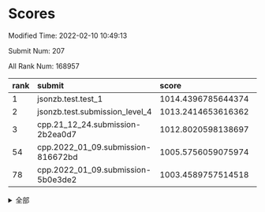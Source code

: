 # Scores

Modified Time: 2022-02-10 10:49:13

Submit Num: 207

All Rank Num: 168957

| rank |               submit               |       score        |       sigma        | pk_num |
| :--- | :--------------------------------- | :----------------- | :----------------- | :----- |
| 1    | jsonzb.test.test_1                 | 1014.4396785644374 | 0.8645229955216692 | 3265   |
| 2    | jsonzb.test.submission_level_4     | 1013.2414653616362 | 0.7997245849083072 | 3265   |
| 3    | cpp.21_12_24.submission-2b2ea0d7   | 1012.8020598138697 | 0.8001875954255039 | 3266   |
| 54   | cpp.2022_01_09.submission-816672bd | 1005.5756059075974 | 0.7338065084984703 | 3265   |
| 78   | cpp.2022_01_09.submission-5b0e3de2 | 1003.4589757514518 | 0.7225029760854663 | 3269   |


<details>
<summary>全部</summary>

| rank |                 submit                 |       score        |       sigma        | pk_num |
| :--- | :------------------------------------- | :----------------- | :----------------- | :----- |
| 1    | jsonzb.test.test_1                     | 1014.4396785644374 | 0.8645229955216692 | 3265   |
| 2    | jsonzb.test.submission_level_4         | 1013.2414653616362 | 0.7997245849083072 | 3265   |
| 3    | cpp.21_12_24.submission-2b2ea0d7       | 1012.8020598138697 | 0.8001875954255039 | 3266   |
| 4    | gobigger.level_3.submission_level_3_8  | 1011.949851142258  | 0.7953260283960134 | 3270   |
| 5    | gobigger.level_3.submission_level_3_42 | 1011.5073067013954 | 0.7639700898331302 | 3267   |
| 6    | gobigger.level_3.submission_level_3_34 | 1011.3778708109019 | 0.7718751538684863 | 3265   |
| 7    | gobigger.level_3.submission_level_3_10 | 1011.239074321174  | 0.7793656027709162 | 3265   |
| 8    | gobigger.level_3.submission_level_3_36 | 1011.1796143144562 | 0.7818391727455064 | 3271   |
| 9    | gobigger.level_3.submission_level_3_46 | 1011.1271002366958 | 0.7855678704155016 | 3270   |
| 10   | gobigger.level_3.submission_level_3_48 | 1011.0972655992009 | 0.7817096849973559 | 3266   |
| 11   | gobigger.level_3.submission_level_3_7  | 1010.7011319345833 | 0.7529417739194442 | 3265   |
| 12   | gobigger.level_3.submission_level_3_13 | 1010.6863750856223 | 0.7766861897939176 | 3269   |
| 13   | gobigger.level_3.submission_level_3_23 | 1010.6425148835359 | 0.7695580320225908 | 3263   |
| 14   | gobigger.level_3.submission_level_3_17 | 1010.585237116752  | 0.7527528095573366 | 3268   |
| 15   | gobigger.level_3.submission_level_3_31 | 1010.5784591871945 | 0.7661758429575064 | 3272   |
| 16   | gobigger.level_3.submission_level_3_19 | 1010.519482170962  | 0.7747433131108767 | 3266   |
| 17   | gobigger.level_3.submission_level_3_41 | 1010.4790505005453 | 0.7454455004209948 | 3265   |
| 18   | gobigger.level_3.submission_level_3_9  | 1010.398153917757  | 0.7765494223152313 | 3264   |
| 19   | gobigger.level_3.submission_level_3_12 | 1010.3798940419898 | 0.7639787132561681 | 3262   |
| 20   | gobigger.level_3.submission_level_3_39 | 1010.2196828111669 | 0.7479753066493017 | 3269   |
| 21   | gobigger.level_3.submission_level_3_45 | 1010.181043154322  | 0.7605719294335653 | 3259   |
| 22   | gobigger.level_3.submission_level_3_26 | 1010.1469178944777 | 0.7813925224589392 | 3264   |
| 23   | gobigger.level_3.submission_level_3_43 | 1010.0522227011686 | 0.7501574134645194 | 3267   |
| 24   | gobigger.level_3.submission_level_3_0  | 1009.9806651312915 | 0.7590351736436556 | 3265   |
| 25   | gobigger.level_3.submission_level_3_25 | 1009.9788825705303 | 0.7485862099440687 | 3267   |
| 26   | gobigger.level_3.submission_level_3_35 | 1009.9492040054182 | 0.7453847541209802 | 3263   |
| 27   | gobigger.level_3.submission_level_3_1  | 1009.9216216335124 | 0.7788094466990223 | 3265   |
| 28   | gobigger.level_3.submission_level_3_22 | 1009.8472477497966 | 0.751338613117332  | 3264   |
| 29   | gobigger.level_3.submission_level_3_49 | 1009.7458802427714 | 0.7453252704291864 | 3267   |
| 30   | gobigger.level_3.submission_level_3_3  | 1009.7151090245471 | 0.7490300389998698 | 3267   |
| 31   | gobigger.level_3.submission_level_3_11 | 1009.7061360342416 | 0.7512646477552242 | 3269   |
| 32   | gobigger.level_3.submission_level_3_2  | 1009.6782435374447 | 0.7557865346485712 | 3264   |
| 33   | gobigger.level_3.submission_level_3_40 | 1009.6664894594896 | 0.7615559852395206 | 3265   |
| 34   | gobigger.level_3.submission_level_3_28 | 1009.6614663766621 | 0.7466412588872324 | 3259   |
| 35   | gobigger.level_3.submission_level_3_5  | 1009.605780234595  | 0.7420296241984617 | 3263   |
| 36   | gobigger.level_3.submission_level_3_30 | 1009.5095655380981 | 0.7486630254182065 | 3269   |
| 37   | gobigger.level_3.submission_level_3_24 | 1009.4689020029668 | 0.7489744854506297 | 3267   |
| 38   | gobigger.level_3.submission_level_3_18 | 1009.4345675119002 | 0.7550476312271792 | 3265   |
| 39   | gobigger.level_3.submission_level_3_38 | 1009.4275350801589 | 0.7348708574267914 | 3263   |
| 40   | gobigger.level_3.submission_level_3_4  | 1009.3717767270001 | 0.7584565682588563 | 3265   |
| 41   | gobigger.level_3.submission_level_3_27 | 1009.3126271556522 | 0.7230582004317394 | 3265   |
| 42   | gobigger.level_3.submission_level_3_15 | 1009.2281276675108 | 0.7691930238258279 | 3266   |
| 43   | gobigger.level_3.submission_level_3_47 | 1009.2266814747821 | 0.751791544000508  | 3259   |
| 44   | gobigger.level_3.submission_level_3_6  | 1009.1983203450186 | 0.7391495124504385 | 3267   |
| 45   | gobigger.level_3.submission_level_3_44 | 1009.1755673277312 | 0.7367969844270459 | 3267   |
| 46   | gobigger.level_3.submission_level_3_16 | 1009.1677609163338 | 0.7390561432997275 | 3263   |
| 47   | gobigger.level_3.submission_level_3_20 | 1009.0308132925882 | 0.7393677723931119 | 3266   |
| 48   | gobigger.level_3.submission_level_3_29 | 1008.9548439096517 | 0.7458306413418219 | 3265   |
| 49   | gobigger.level_3.submission_level_3_37 | 1008.8574068211838 | 0.7386670618887407 | 3265   |
| 50   | gobigger.level_3.submission_level_3_32 | 1008.756211841565  | 0.7572168234755584 | 3270   |
| 51   | gobigger.level_3.submission_level_3_21 | 1008.6595527474797 | 0.7504427826016259 | 3267   |
| 52   | gobigger.level_3.submission_level_3_33 | 1008.6285498018165 | 0.7532573856999237 | 3268   |
| 53   | gobigger.level_3.submission_level_3_14 | 1008.3648405033014 | 0.7347849485957446 | 3266   |
| 54   | cpp.2022_01_09.submission-816672bd     | 1005.5756059075974 | 0.7338065084984703 | 3265   |
| 55   | gobigger.level_1.submission_level_1_1  | 1004.5353434304486 | 0.7196701532033138 | 3264   |
| 56   | gobigger.level_1.submission_level_1_28 | 1004.5071304560761 | 0.7269446464684801 | 3267   |
| 57   | gobigger.level_1.submission_level_1_21 | 1004.4645788094865 | 0.7166205255264452 | 3263   |
| 58   | gobigger.level_1.submission_level_1_10 | 1004.4125127317236 | 0.729153407837198  | 3266   |
| 59   | gobigger.level_1.submission_level_1_48 | 1004.2322296016006 | 0.7189233864026345 | 3261   |
| 60   | gobigger.level_1.submission_level_1_41 | 1004.1392058711858 | 0.717715730289639  | 3267   |
| 61   | gobigger.level_1.submission_level_1_31 | 1004.1268182788838 | 0.7328385996641955 | 3262   |
| 62   | gobigger.level_1.submission_level_1_26 | 1004.0958726939567 | 0.7132608400943297 | 3267   |
| 63   | gobigger.level_1.submission_level_1_49 | 1004.0483463578441 | 0.7190761938645724 | 3261   |
| 64   | gobigger.level_1.submission_level_1_33 | 1004.0187118241134 | 0.7027221331977228 | 3266   |
| 65   | gobigger.level_1.submission_level_1_39 | 1003.942020136017  | 0.7235409709709092 | 3263   |
| 66   | gobigger.level_1.submission_level_1_27 | 1003.9269731096181 | 0.7299763235955667 | 3264   |
| 67   | gobigger.level_1.submission_level_1_16 | 1003.8751397696573 | 0.7190251815725999 | 3266   |
| 68   | gobigger.level_1.submission_level_1_23 | 1003.8299614735621 | 0.7277686245520496 | 3265   |
| 69   | gobigger.level_1.submission_level_1_5  | 1003.8095266334296 | 0.7252204702658924 | 3262   |
| 70   | gobigger.level_1.submission_level_1_43 | 1003.804498166502  | 0.7145390165133065 | 3266   |
| 71   | gobigger.level_1.submission_level_1_18 | 1003.7373395532248 | 0.7183503597550196 | 3260   |
| 72   | gobigger.level_1.submission_level_1_19 | 1003.6647997441487 | 0.7229945669124134 | 3257   |
| 73   | gobigger.level_1.submission_level_1_32 | 1003.6156473091769 | 0.7307522096226983 | 3264   |
| 74   | gobigger.level_1.submission_level_1_35 | 1003.5695752877956 | 0.7215338517201708 | 3271   |
| 75   | gobigger.level_1.submission_level_1_6  | 1003.5491814272423 | 0.7311020842741445 | 3265   |
| 76   | gobigger.level_1.submission_level_1_2  | 1003.5077969927336 | 0.7176017021626526 | 3265   |
| 77   | gobigger.level_1.submission_level_1_4  | 1003.4726946947081 | 0.7069798041177968 | 3262   |
| 78   | cpp.2022_01_09.submission-5b0e3de2     | 1003.4589757514518 | 0.7225029760854663 | 3269   |
| 79   | gobigger.level_1.submission_level_1_20 | 1003.451857887697  | 0.7151644822917341 | 3263   |
| 80   | gobigger.level_1.submission_level_1_11 | 1003.4471804647725 | 0.7063989485905104 | 3264   |
| 81   | gobigger.level_1.submission_level_1_29 | 1003.4402098788162 | 0.7196117048384245 | 3260   |
| 82   | gobigger.level_1.submission_level_1_3  | 1003.2783021018683 | 0.7251030027453598 | 3265   |
| 83   | gobigger.level_1.submission_level_1_22 | 1003.1680024336804 | 0.7157040650456326 | 3264   |
| 84   | gobigger.level_1.submission_level_1_44 | 1003.1639674943099 | 0.7173214407745058 | 3266   |
| 85   | gobigger.level_1.submission_level_1_9  | 1003.1525630380041 | 0.7259377308410849 | 3267   |
| 86   | gobigger.level_1.submission_level_1_34 | 1003.1022240113    | 0.7172911598345777 | 3263   |
| 87   | gobigger.level_1.submission_level_1_38 | 1003.0643071386759 | 0.7142538727355484 | 3255   |
| 88   | gobigger.level_1.submission_level_1_14 | 1002.9709693564677 | 0.7225613325446681 | 3270   |
| 89   | gobigger.level_1.submission_level_1_42 | 1002.9500284181831 | 0.7196230467136828 | 3268   |
| 90   | gobigger.level_1.submission_level_1_46 | 1002.9165692906251 | 0.7130538682614015 | 3261   |
| 91   | gobigger.level_1.submission_level_1_36 | 1002.9110299418156 | 0.7097385641087792 | 3264   |
| 92   | gobigger.level_1.submission_level_1_0  | 1002.8946094733326 | 0.7044429264028205 | 3263   |
| 93   | gobigger.level_1.submission_level_1_15 | 1002.8126040348133 | 0.7196260084382694 | 3262   |
| 94   | gobigger.level_1.submission_level_1_37 | 1002.797268618238  | 0.7202519645848224 | 3266   |
| 95   | gobigger.level_1.submission_level_1_13 | 1002.7856789326505 | 0.703805705037511  | 3263   |
| 96   | gobigger.level_1.submission_level_1_8  | 1002.7269243352747 | 0.7234943817654972 | 3266   |
| 97   | gobigger.level_1.submission_level_1_7  | 1002.6732723024197 | 0.7085305633247152 | 3267   |
| 98   | gobigger.level_1.submission_level_1_17 | 1002.6357406726677 | 0.7237001032572289 | 3267   |
| 99   | gobigger.level_1.submission_level_1_40 | 1002.6134910166388 | 0.728509382307112  | 3263   |
| 100  | gobigger.level_1.submission_level_1_12 | 1002.5608358722908 | 0.7184010904587613 | 3268   |
| 101  | gobigger.level_1.submission_level_1_30 | 1002.4679531722999 | 0.7043221125982864 | 3264   |
| 102  | gobigger.level_1.submission_level_1_45 | 1001.9040418672953 | 0.710056388809953  | 3262   |
| 103  | gobigger.level_1.submission_level_1_25 | 1001.8927314966841 | 0.709520410420755  | 3266   |
| 104  | gobigger.level_1.submission_level_1_24 | 1001.5687447901468 | 0.7141017497499945 | 3260   |
| 105  | gobigger.level_1.submission_level_1_47 | 1001.4355293892615 | 0.7179284238281937 | 3266   |
| 106  | gobigger.random.submission_random_16   | 997.1430655630442  | 0.7020308108234148 | 3263   |
| 107  | gobigger.random.submission_random_0    | 996.9416404467493  | 0.7199759175276371 | 3262   |
| 108  | gobigger.random.submission_random_28   | 996.7946172634247  | 0.715450305536079  | 3265   |
| 109  | gobigger.random.submission_random_7    | 996.7463202733261  | 0.7111525490448158 | 3267   |
| 110  | gobigger.random.submission_random_12   | 996.5660533604873  | 0.7183090846045158 | 3264   |
| 111  | gobigger.random.submission_random_27   | 996.5600218694768  | 0.6992832545847981 | 3267   |
| 112  | gobigger.random.submission_random_23   | 996.5013198411312  | 0.7117965371471883 | 3262   |
| 113  | gobigger.random.submission_random_24   | 996.3828724908733  | 0.7083123254039225 | 3266   |
| 114  | gobigger.random.submission_random_39   | 996.367879750556   | 0.7052074293383798 | 3260   |
| 115  | gobigger.random.submission_random_14   | 996.3643073775671  | 0.7247414325963162 | 3265   |
| 116  | gobigger.random.submission_random_2    | 996.2959374792237  | 0.7145395751490949 | 3264   |
| 117  | gobigger.random.submission_random_33   | 996.29563139114    | 0.7267842614024311 | 3264   |
| 118  | gobigger.random.submission_random_32   | 996.2906298039637  | 0.7076414572237603 | 3261   |
| 119  | gobigger.random.submission_random_46   | 996.2763217535677  | 0.7099931889459247 | 3266   |
| 120  | gobigger.random.submission_random_20   | 996.2616832559921  | 0.7217760698083951 | 3260   |
| 121  | gobigger.random.submission_random_26   | 996.2191505764771  | 0.7209459008132423 | 3260   |
| 122  | gobigger.random.submission_random_10   | 996.1498264774367  | 0.7186332017391317 | 3264   |
| 123  | gobigger.random.submission_random_22   | 996.1262720444824  | 0.7135786877611617 | 3264   |
| 124  | gobigger.random.submission_random_19   | 995.9920024983953  | 0.7209279612299098 | 3261   |
| 125  | gobigger.random.submission_random_42   | 995.9172313956636  | 0.7126139301233939 | 3264   |
| 126  | gobigger.random.submission_random_45   | 995.892086887611   | 0.7057270162576109 | 3264   |
| 127  | gobigger.random.submission_random_1    | 995.8908238858536  | 0.7102960738558447 | 3263   |
| 128  | gobigger.random.submission_random_17   | 995.873274273443   | 0.7075412760962247 | 3267   |
| 129  | gobigger.random.submission_random_35   | 995.8022199753455  | 0.722616040027181  | 3266   |
| 130  | gobigger.random.submission_random_8    | 995.7923949238751  | 0.7039979529178998 | 3266   |
| 131  | gobigger.random.submission_random_48   | 995.7801673107845  | 0.7280420156394407 | 3266   |
| 132  | gobigger.random.submission_random_40   | 995.7456415453412  | 0.7088895479343771 | 3272   |
| 133  | gobigger.random.submission_random_31   | 995.7261783023529  | 0.7066542830554436 | 3267   |
| 134  | gobigger.random.submission_random_44   | 995.6794954330957  | 0.7086466686366832 | 3263   |
| 135  | gobigger.random.submission_random_6    | 995.6394176442467  | 0.7168172284820463 | 3269   |
| 136  | gobigger.random.submission_random_36   | 995.617324997655   | 0.7076059176623701 | 3268   |
| 137  | gobigger.random.submission_random_38   | 995.6082258701048  | 0.7033027541535397 | 3261   |
| 138  | gobigger.random.submission_random_4    | 995.5089797951678  | 0.7146401903545821 | 3265   |
| 139  | gobigger.random.submission_random_11   | 995.4875565968889  | 0.7161025592393122 | 3264   |
| 140  | gobigger.random.submission_random_9    | 995.4687513118059  | 0.7212750225663799 | 3265   |
| 141  | gobigger.random.submission_random_37   | 995.4521995849744  | 0.7098579930272674 | 3268   |
| 142  | gobigger.random.submission_random_47   | 995.4490455242959  | 0.709631661945108  | 3264   |
| 143  | gobigger.random.submission_random_43   | 995.447555386026   | 0.7139768056915411 | 3265   |
| 144  | gobigger.random.submission_random_29   | 995.3626781368698  | 0.7109667059886761 | 3266   |
| 145  | gobigger.random.submission_random_30   | 995.2888960417016  | 0.7190541666478024 | 3265   |
| 146  | gobigger.random.submission_random_21   | 995.2492150417268  | 0.7119707057643674 | 3268   |
| 147  | gobigger.random.submission_random_34   | 995.2487953841618  | 0.7228173652684122 | 3266   |
| 148  | gobigger.random.submission_random_41   | 995.2161451072801  | 0.7097919928620523 | 3266   |
| 149  | gobigger.random.submission_random_25   | 995.1093762201137  | 0.7081246526167481 | 3263   |
| 150  | gobigger.random.submission_random_3    | 994.9109660690716  | 0.7129215178175357 | 3265   |
| 151  | gobigger.random.submission_random_15   | 994.6177818774034  | 0.716734138010452  | 3262   |
| 152  | gobigger.level_2.submission_level_2_2  | 994.4461961342695  | 0.7431088543574951 | 3267   |
| 153  | gobigger.random.submission_random_13   | 994.4182656961135  | 0.710081790990277  | 3267   |
| 154  | gobigger.random.submission_random_18   | 994.3469006726723  | 0.7182554968653112 | 3264   |
| 155  | gobigger.random.submission_random_5    | 994.3317630525495  | 0.7284939640926824 | 3269   |
| 156  | gobigger.random.submission_random_49   | 994.2809254188627  | 0.7024987290458736 | 3266   |
| 157  | gobigger.level_2.submission_level_2_49 | 993.6064532381912  | 0.7274257180641776 | 3263   |
| 158  | gobigger.level_2.submission_level_2_35 | 993.4162037802579  | 0.7281175321614081 | 3267   |
| 159  | gobigger.level_2.submission_level_2_3  | 993.3623010359802  | 0.731375657905549  | 3271   |
| 160  | gobigger.level_2.submission_level_2_7  | 993.3394925512085  | 0.7494767539114445 | 3266   |
| 161  | gobigger.level_2.submission_level_2_9  | 992.9816671833643  | 0.7380227720969961 | 3264   |
| 162  | gobigger.level_2.submission_level_2_48 | 992.9567614375176  | 0.7280633340519839 | 3269   |
| 163  | gobigger.level_2.submission_level_2_8  | 992.8376362437782  | 0.7461902822112424 | 3263   |
| 164  | gobigger.level_2.submission_level_2_13 | 992.7429317064208  | 0.7377327364764187 | 3266   |
| 165  | gobigger.level_2.submission_level_2_11 | 992.7329103903904  | 0.7256251179219386 | 3265   |
| 166  | gobigger.level_2.submission_level_2_27 | 992.7055382055033  | 0.7437221409031824 | 3272   |
| 167  | gobigger.level_2.submission_level_2_43 | 992.7025852215043  | 0.7306869561646614 | 3264   |
| 168  | gobigger.level_2.submission_level_2_18 | 992.6731563453     | 0.7395424481138555 | 3265   |
| 169  | gobigger.level_2.submission_level_2_46 | 992.635049626789   | 0.7407757783799499 | 3262   |
| 170  | gobigger.level_2.submission_level_2_44 | 992.6257919450336  | 0.7291818577676391 | 3268   |
| 171  | gobigger.level_2.submission_level_2_19 | 992.3965515145944  | 0.7453601175913893 | 3261   |
| 172  | gobigger.level_2.submission_level_2_40 | 992.3885611528832  | 0.7384627646304581 | 3261   |
| 173  | gobigger.level_2.submission_level_2_33 | 992.3599223175542  | 0.7376866336789331 | 3271   |
| 174  | gobigger.level_2.submission_level_2_39 | 992.3422610221211  | 0.739656000916729  | 3267   |
| 175  | gobigger.level_2.submission_level_2_38 | 992.3293753543296  | 0.7223032130432162 | 3267   |
| 176  | gobigger.level_2.submission_level_2_29 | 992.3176265282759  | 0.753835572897561  | 3266   |
| 177  | gobigger.level_2.submission_level_2_12 | 992.2725406573891  | 0.7275693629688252 | 3270   |
| 178  | gobigger.level_2.submission_level_2_22 | 992.2618139775489  | 0.7541520770245088 | 3266   |
| 179  | gobigger.level_2.submission_level_2_0  | 992.2103467325335  | 0.7230082406719646 | 3263   |
| 180  | gobigger.level_2.submission_level_2_20 | 992.1766399900375  | 0.7393010984367852 | 3261   |
| 181  | gobigger.level_2.submission_level_2_17 | 992.1705109695243  | 0.74458273958986   | 3263   |
| 182  | gobigger.level_2.submission_level_2_15 | 991.9989363331721  | 0.7419666424004789 | 3258   |
| 183  | gobigger.level_2.submission_level_2_47 | 991.9902317060938  | 0.7464588205252024 | 3263   |
| 184  | gobigger.level_2.submission_level_2_37 | 991.981386971721   | 0.7386861750829649 | 3260   |
| 185  | gobigger.level_2.submission_level_2_30 | 991.9795900720744  | 0.731250772814712  | 3263   |
| 186  | gobigger.level_2.submission_level_2_45 | 991.9545916432398  | 0.7523603771079481 | 3263   |
| 187  | gobigger.level_2.submission_level_2_21 | 991.9333110405207  | 0.7573852656147717 | 3266   |
| 188  | gobigger.level_2.submission_level_2_23 | 991.9225680964878  | 0.767552140136767  | 3261   |
| 189  | gobigger.level_2.submission_level_2_6  | 991.8691034832269  | 0.7667837524204297 | 3260   |
| 190  | gobigger.level_2.submission_level_2_10 | 991.8649486281519  | 0.7523536008072002 | 3262   |
| 191  | gobigger.level_2.submission_level_2_34 | 991.7385795563774  | 0.7503087302398587 | 3264   |
| 192  | gobigger.level_2.submission_level_2_26 | 991.7267780044621  | 0.7360240926940239 | 3265   |
| 193  | gobigger.level_2.submission_level_2_36 | 991.675282650981   | 0.7337272340542511 | 3262   |
| 194  | gobigger.level_2.submission_level_2_16 | 991.5756997971303  | 0.7475159185331    | 3265   |
| 195  | gobigger.level_2.submission_level_2_25 | 991.5640681150327  | 0.7512199421903136 | 3263   |
| 196  | gobigger.level_2.submission_level_2_14 | 991.398727628669   | 0.7621373531327978 | 3266   |
| 197  | gobigger.level_2.submission_level_2_1  | 991.3743648510161  | 0.7529760647582086 | 3263   |
| 198  | gobigger.level_2.submission_level_2_4  | 991.3528017555079  | 0.7596175978524109 | 3265   |
| 199  | gobigger.level_2.submission_level_2_31 | 991.1727857226211  | 0.7504438564757087 | 3269   |
| 200  | gobigger.level_2.submission_level_2_5  | 991.032815861368   | 0.7676226166892343 | 3265   |
| 201  | gobigger.level_2.submission_level_2_24 | 991.031882695182   | 0.7575552962437757 | 3268   |
| 202  | gobigger.level_2.submission_level_2_32 | 991.0173554207216  | 0.7579630222640302 | 3268   |
| 203  | gobigger.level_2.submission_level_2_28 | 991.0111523619349  | 0.7445396594845692 | 3265   |
| 204  | gobigger.level_2.submission_level_2_42 | 990.7939499600564  | 0.7702796163779367 | 3265   |
| 205  | gobigger.level_2.submission_level_2_41 | 990.3892525835898  | 0.7597475643994319 | 3265   |
| 206  | gobigger.none.submission_none_0        | 978.8663716072623  | 1.2202599076242342 | 3263   |
| 207  | gobigger.none.submission_none_1        | 978.4625489451797  | 1.206310940667471  | 3262   |

</details>